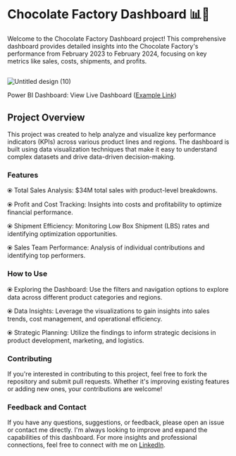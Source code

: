 # Chocolate Factory Dashboard 📊🍫
Welcome to the Chocolate Factory Dashboard project! This comprehensive dashboard provides detailed insights into the Chocolate Factory's performance from February 2023 to February 2024, focusing on key metrics like sales, costs, shipments, and profits.

## 
![Untitled design (10)](https://github.com/user-attachments/assets/a949401f-2b7d-4ae9-b107-1a1efaf828bc)

Power BI Dashboard: View Live Dashboard ([Example Link](https://app.powerbi.com/groups/me/reports/86dbe518-d7ab-46d7-a307-45b3bb49f5dd/ReportSection87c6c39f3d7818a5b0d1?experience=power-bi))

## Project Overview
This project was created to help analyze and visualize key performance indicators (KPIs) across various product lines and regions. The dashboard is built using data visualization techniques that make it easy to understand complex datasets and drive data-driven decision-making.

### Features
⦿ Total Sales Analysis: $34M total sales with product-level breakdowns.

⦿ Profit and Cost Tracking: Insights into costs and profitability to optimize financial performance.

⦿ Shipment Efficiency: Monitoring Low Box Shipment (LBS) rates and identifying optimization opportunities.

⦿ Sales Team Performance: Analysis of individual contributions and identifying top performers.

### How to Use
⦿ Exploring the Dashboard: Use the filters and navigation options to explore data across different product categories and regions.

⦿ Data Insights: Leverage the visualizations to gain insights into sales trends, cost management, and operational efficiency.

⦿ Strategic Planning: Utilize the findings to inform strategic decisions in product development, marketing, and logistics.

### Contributing
If you're interested in contributing to this project, feel free to fork the repository and submit pull requests. Whether it's improving existing features or adding new ones, your contributions are welcome!

### Feedback and Contact
If you have any questions, suggestions, or feedback, please open an issue or contact me directly. I'm always looking to improve and expand the capabilities of this dashboard. For more insights and professional connections, feel free to connect with me on [LinkedIn](linkedin.com/in/vishal-mang-a7983a154).
